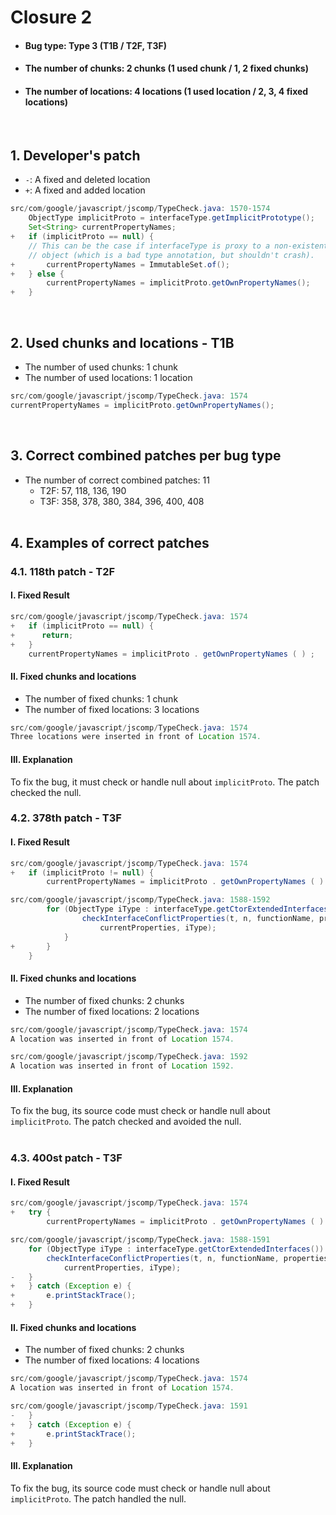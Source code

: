 # Closure 2
* <h4>Bug type: Type 3 (T1B / T2F, T3F)</h4>
* <h4>The number of chunks: 2 chunks (1 used chunk / 1, 2 fixed chunks)</h4>
* <h4>The number of locations: 4 locations (1 used location / 2, 3, 4 fixed locations)</h4>
<br>

## 1. Developer's patch
* `-`: A fixed and deleted location
* `+`: A fixed and added location
```java
src/com/google/javascript/jscomp/TypeCheck.java: 1570-1574
    ObjectType implicitProto = interfaceType.getImplicitPrototype();
    Set<String> currentPropertyNames;
+   if (implicitProto == null) {
    // This can be the case if interfaceType is proxy to a non-existent
    // object (which is a bad type annotation, but shouldn't crash).
+       currentPropertyNames = ImmutableSet.of();
+   } else {
        currentPropertyNames = implicitProto.getOwnPropertyNames();
+   }
```
<br>

## 2. Used chunks and locations - T1B
* The number of used chunks: 1 chunk
* The number of used locations: 1 location
```java
src/com/google/javascript/jscomp/TypeCheck.java: 1574
currentPropertyNames = implicitProto.getOwnPropertyNames();
```
<br>

## 3. Correct combined patches per bug type
* The number of correct combined patches: 11
    * T2F: 57, 118, 136, 190
    * T3F: 358, 378, 380, 384, 396, 400, 408
<br><br>

## 4. Examples of correct patches
### 4.1. 118th patch - T2F
#### I. Fixed Result
```java
src/com/google/javascript/jscomp/TypeCheck.java: 1574
+   if (implicitProto == null) { 
+      return; 
+   } 
    currentPropertyNames = implicitProto . getOwnPropertyNames ( ) ;
```

#### II. Fixed chunks and locations
* The number of fixed chunks: 1 chunk
* The number of fixed locations: 3 locations
```java
src/com/google/javascript/jscomp/TypeCheck.java: 1574
Three locations were inserted in front of Location 1574.
```

#### III. Explanation
To fix the bug, it must check or handle null about ```implicitProto```. The patch checked the null. 
<br>

### 4.2. 378th patch - T3F
#### I. Fixed Result
```java
src/com/google/javascript/jscomp/TypeCheck.java: 1574
+   if (implicitProto != null) {  
        currentPropertyNames = implicitProto . getOwnPropertyNames ( ) ;
```

```java
src/com/google/javascript/jscomp/TypeCheck.java: 1588-1592
        for (ObjectType iType : interfaceType.getCtorExtendedInterfaces()) {
                checkInterfaceConflictProperties(t, n, functionName, properties,
                    currentProperties, iType);
            }
+       }  
    }
```

#### II. Fixed chunks and locations
* The number of fixed chunks: 2 chunks
* The number of fixed locations: 2 locations
```java
src/com/google/javascript/jscomp/TypeCheck.java: 1574
A location was inserted in front of Location 1574.
```

```java
src/com/google/javascript/jscomp/TypeCheck.java: 1592
A location was inserted in front of Location 1592.
```

#### III. Explanation
To fix the bug, its source code must check or handle null about ```implicitProto```. The patch checked and avoided the null. 
<br><br>

### 4.3. 400st patch - T3F
#### I. Fixed Result
```java
src/com/google/javascript/jscomp/TypeCheck.java: 1574
+   try { 
        currentPropertyNames = implicitProto . getOwnPropertyNames ( ) ;
```

```java
src/com/google/javascript/jscomp/TypeCheck.java: 1588-1591
    for (ObjectType iType : interfaceType.getCtorExtendedInterfaces()) {
        checkInterfaceConflictProperties(t, n, functionName, properties,
            currentProperties, iType);
-   }
+   } catch (Exception e) { 
+       e.printStackTrace(); 
+   }
```

#### II. Fixed chunks and locations
* The number of fixed chunks: 2 chunks
* The number of fixed locations: 4 locations
```java
src/com/google/javascript/jscomp/TypeCheck.java: 1574
A location was inserted in front of Location 1574.
```

```java
src/com/google/javascript/jscomp/TypeCheck.java: 1591
-   }
+   } catch (Exception e) { 
+       e.printStackTrace(); 
+   }
```

#### III. Explanation
To fix the bug, its source code must check or handle null about ```implicitProto```. The patch handled the null.
<br><br>

